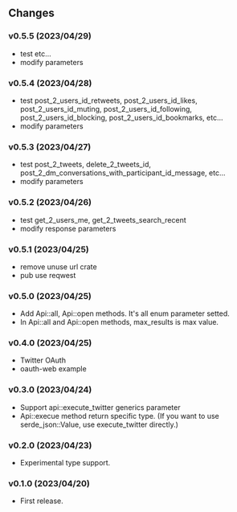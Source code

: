 ## Changes

### v0.5.5 (2023/04/29)
* test etc...
* modify parameters

### v0.5.4 (2023/04/28)
* test post_2_users_id_retweets, post_2_users_id_likes, post_2_users_id_muting, post_2_users_id_following, post_2_users_id_blocking, post_2_users_id_bookmarks, etc...
* modify parameters

### v0.5.3 (2023/04/27)
* test post_2_tweets, delete_2_tweets_id, post_2_dm_conversations_with_participant_id_message, etc...
* modify parameters

### v0.5.2 (2023/04/26)
* test get_2_users_me, get_2_tweets_search_recent
* modify response parameters

### v0.5.1 (2023/04/25)
* remove unuse url crate
* pub use reqwest

### v0.5.0 (2023/04/25)
* Add Api::all, Api::open methods. It's all enum parameter setted.
* In Api::all and Api::open methods, max_results is max value.

### v0.4.0 (2023/04/25)
* Twitter OAuth
* oauth-web example

### v0.3.0 (2023/04/24)
* Support api::execute_twitter generics parameter
* Api::execue method return specific type. (If you want to use serde_json::Value, use execute_twitter directly.)

### v0.2.0 (2023/04/23)
* Experimental type support.

### v0.1.0 (2023/04/20)
* First release.